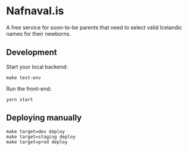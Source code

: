 # Nafnaval.is

A free service for soon-to-be parents that need to select valid Icelandic names for their newborns.

## Development

Start your local backend:

    make test-env

Run the front-end:

    yarn start

## Deploying manually

    make target=dev deploy
    make target=staging deploy
    make target=prod deploy